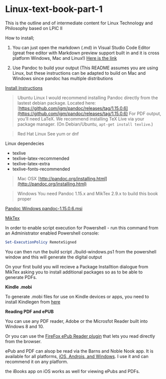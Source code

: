 # Linux-text-book-part-1
This is the outline and of intermediate content for Linux Technology and Philosophy based on LPIC II


How to install;

1.  You can just open the markdown (.md) in Visual Studio Code Editor (great free editor with Markdown preview support built in and it is cross platform Windows, Mac and Linux!) [Here is the link](https://code.visualstudio.com/)

2.  Use Pandoc to build your output (This README assumes you are using Linux, but these instructions can be adapted to build on Mac and Windows since pandoc has multiple distributions

[Install Instructions](http://pandoc.org/installing.html)

> Ubuntu Linux
> I would recommend installing Pandoc directly from the lastest debian package.  Located here: [https://github.com/jgm/pandoc/releases/tag/1.15.0.6](https://github.com/jgm/pandoc/releases/tag/1.15.0.6)
> For PDF output, you’ll need LaTeX. We recommend installing TeX Live via your package manager. (On Debian/Ubuntu, ```apt-get install texlive```.)

> Red Hat Linux 
> See yum or dnf

Linux dependecies
* texlive
*    texlive-latex-recommended
*   texlive-latex-extra
*  texlive-fonts-recommended


> Mac OSX
> [http://pandoc.org/installing.html](http://pandoc.org/installing.html)

> Windows 
You need Pandoc 1.15.x  and MikTex 2.9.x to build this book proper

[Pandoc Windows pandoc-1.15.0.6.msi](https://github.com/jgm/pandoc/releases/tag/1.15.0.6 "Pandoc MSI")

[MikTex](http://miktex.org/download "Miktex Download")

In order to enable script execution for Powershell - run this command from an Administrator enabled Powershell console:

```powershell
Set-ExecutionPolicy RemoteSigned
```

You can then run the build script ./build-windows.ps1 from the powershell window and this will generate the digital output

On your first build you will recieve a Package Installtion dialogue from MikTex asking you to install additional packages so as to be able to generate PDFs.

__Kindle .mobi__

To generate .mobi files for use on Kindle devices or apps, you need to install Kindlegen from [here](http://www.amazon.com/gp/feature.html?docId=1000765211)

__Reading PDF and ePUB__

You can use any PDF reader, Adobe or the Microsfot Reader built into Windows 8 and 10.

Or you can use the [FireFox ePub Reader plugin](https://addons.mozilla.org/en-US/firefox/addon/epubreader/ "Plugin to read ePub in FireFox") that lets you read directly from the browser.

ePub and PDF can alsop be read via the Barns and Noble Nook app.  It is available for all platforms, [iOS, Androis, and Windows](http://www.nook.com/nookapp/#appChoices "Nook app").  I use it and can recommend it on any platform.

the iBooks app on iOS works as well for viewing ePubs and PDFs.